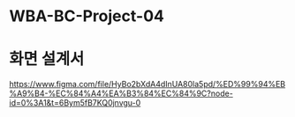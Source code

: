 # WBA-BC-Project-04

# 화면 설계서
https://www.figma.com/file/HyBo2bXdA4dInUA80la5pd/%ED%99%94%EB%A9%B4-%EC%84%A4%EA%B3%84%EC%84%9C?node-id=0%3A1&t=6Bym5fB7KQ0jnvgu-0
